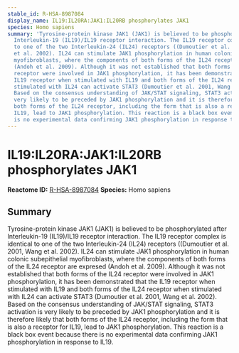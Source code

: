 ```yaml
---
stable_id: R-HSA-8987084
display_name: IL19:IL20RA:JAK1:IL20RB phosphorylates JAK1
species: Homo sapiens
summary: 'Tyrosine-protein kinase JAK1 (JAK1) is believed to be phosphorylated after
  Interleukin-19 (IL19)/IL19 receptor interaction. The IL19 receptor complex is identical
  to one of the two Interleukin-24 (IL24) receptors ((Dumoutier et al. 2001, Wang
  et al. 2002). IL24 can stimulate JAK1 phosphorylation in human colonic subepithelial
  myofibroblasts, where the components of both forms of the IL24 receptor are expresed
  (Andoh et al. 2009). Although it was not established that both forms of the IL24
  receptor were involved in JAK1 phosphorylation, it has been demonstrated that the
  IL19 receptor when stimulated with IL19 and both forms of the IL24 receptor when
  stimulated with IL24 can activate STAT3 (Dumoutier et al. 2001, Wang et al. 2002).
  Based on the consensus understanding of JAK/STAT signaling, STAT3 activation is
  very likely to be preceded by JAK1 phosphorylation and it is therefore likely that
  both forms of the IL24 receptor, including the form that is also a receptor for
  IL19, lead to JAK1 phosphorylation. This reaction is a black box event because there
  is no experimental data confirming JAK1 phosphorylation in response to IL19. '
---
```


# IL19:IL20RA:JAK1:IL20RB phosphorylates JAK1
**Reactome ID:** [R-HSA-8987084](https://reactome.org/content/detail/R-HSA-8987084)
**Species:** Homo sapiens

## Summary

Tyrosine-protein kinase JAK1 (JAK1) is believed to be phosphorylated after Interleukin-19 (IL19)/IL19 receptor interaction. The IL19 receptor complex is identical to one of the two Interleukin-24 (IL24) receptors ((Dumoutier et al. 2001, Wang et al. 2002). IL24 can stimulate JAK1 phosphorylation in human colonic subepithelial myofibroblasts, where the components of both forms of the IL24 receptor are expresed (Andoh et al. 2009). Although it was not established that both forms of the IL24 receptor were involved in JAK1 phosphorylation, it has been demonstrated that the IL19 receptor when stimulated with IL19 and both forms of the IL24 receptor when stimulated with IL24 can activate STAT3 (Dumoutier et al. 2001, Wang et al. 2002). Based on the consensus understanding of JAK/STAT signaling, STAT3 activation is very likely to be preceded by JAK1 phosphorylation and it is therefore likely that both forms of the IL24 receptor, including the form that is also a receptor for IL19, lead to JAK1 phosphorylation. This reaction is a black box event because there is no experimental data confirming JAK1 phosphorylation in response to IL19. 
